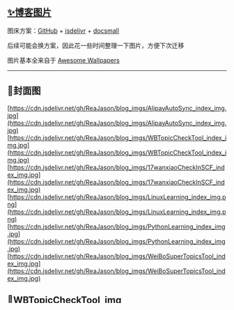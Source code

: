 ## [✨博客图片](https://reajason.top/) 

图床方案：[GitHub](https://github.com/) + [jsdelivr](https://www.jsdelivr.com/) + [docsmall](https://docsmall.com/)

后续可能会换方案，因此花一些时间整理一下图片，方便下次迁移

图片基本全来自于 [Awesome Wallpapers](https://wallhaven.cc/)

-----
## 🌈封面图

[https://cdn.jsdelivr.net/gh/ReaJason/blog_imgs/AlipayAutoSync_index_img.jpg](https://cdn.jsdelivr.net/gh/ReaJason/blog_imgs/AlipayAutoSync_index_img.jpg)
[https://cdn.jsdelivr.net/gh/ReaJason/blog_imgs/WBTopicCheckTool_index_img.jpg](https://cdn.jsdelivr.net/gh/ReaJason/blog_imgs/WBTopicCheckTool_index_img.jpg)
[https://cdn.jsdelivr.net/gh/ReaJason/blog_imgs/17wanxiaoCheckInSCF_index_img.jpg](https://cdn.jsdelivr.net/gh/ReaJason/blog_imgs/17wanxiaoCheckInSCF_index_img.jpg)
[https://cdn.jsdelivr.net/gh/ReaJason/blog_imgs/LinuxLearning_index_img.png](https://cdn.jsdelivr.net/gh/ReaJason/blog_imgs/LinuxLearning_index_img.png)
[https://cdn.jsdelivr.net/gh/ReaJason/blog_imgs/PythonLearning_index_img.jpg](https://cdn.jsdelivr.net/gh/ReaJason/blog_imgs/PythonLearning_index_img.jpg)
[https://cdn.jsdelivr.net/gh/ReaJason/blog_imgs/WeiBoSuperTopicsTool_index_img.jpg](https://cdn.jsdelivr.net/gh/ReaJason/blog_imgs/WeiBoSuperTopicsTool_index_img.jpg)
## 🦄WBTopicCheckTool_img
[https://cdn.jsdelivr.net/gh/ReaJason/blog_imgs/WBTopicCheckTool_img/check_in.png](https://cdn.jsdelivr.net/gh/ReaJason/blog_imgs/WBTopicCheckTool_img/check_in.png)
[https://cdn.jsdelivr.net/gh/ReaJason/blog_imgs/WBTopicCheckTool_img/home.png](https://cdn.jsdelivr.net/gh/ReaJason/blog_imgs/WBTopicCheckTool_img/home.png)
[https://cdn.jsdelivr.net/gh/ReaJason/blog_imgs/WBTopicCheckTool_img/login_success.png](https://cdn.jsdelivr.net/gh/ReaJason/blog_imgs/WBTopicCheckTool_img/login_success.png)
[https://cdn.jsdelivr.net/gh/ReaJason/blog_imgs/WBTopicCheckTool_img/scan_login.png](https://cdn.jsdelivr.net/gh/ReaJason/blog_imgs/WBTopicCheckTool_img/scan_login.png)
## 🐋WeiBoSuperTopicsTool_img
[https://cdn.jsdelivr.net/gh/ReaJason/blog_imgs/WeiBoSuperTopicsTool_img/无PyTorch版登录界面.png](https://cdn.jsdelivr.net/gh/ReaJason/blog_imgs/WeiBoSuperTopicsTool_img/无PyTorch版登录界面.png)
[https://cdn.jsdelivr.net/gh/ReaJason/blog_imgs/WeiBoSuperTopicsTool_img/PyTorch版登录界面.png](https://cdn.jsdelivr.net/gh/ReaJason/blog_imgs/WeiBoSuperTopicsTool_img/PyTorch版登录界面.png)
[https://cdn.jsdelivr.net/gh/ReaJason/blog_imgs/WeiBoSuperTopicsTool_img/运行界面.png](https://cdn.jsdelivr.net/gh/ReaJason/blog_imgs/WeiBoSuperTopicsTool_img/运行界面.png)
## 🐬Blog_img
[https://cdn.jsdelivr.net/gh/ReaJason/blog_imgs/Blog_img/wechat_public_account.jpg](https://cdn.jsdelivr.net/gh/ReaJason/blog_imgs/Blog_img/wechat_public_account.jpg)
[https://cdn.jsdelivr.net/gh/ReaJason/blog_imgs/Blog_img/avatar.jpg](https://cdn.jsdelivr.net/gh/ReaJason/blog_imgs/Blog_img/avatar.jpg)
[https://cdn.jsdelivr.net/gh/ReaJason/blog_imgs/Blog_img/default.jpg](https://cdn.jsdelivr.net/gh/ReaJason/blog_imgs/Blog_img/default.jpg)
[https://cdn.jsdelivr.net/gh/ReaJason/blog_imgs/Blog_img/about_background.jpg](https://cdn.jsdelivr.net/gh/ReaJason/blog_imgs/Blog_img/about_background.jpg)
[https://cdn.jsdelivr.net/gh/ReaJason/blog_imgs/Blog_img/website.png](https://cdn.jsdelivr.net/gh/ReaJason/blog_imgs/Blog_img/website.png)